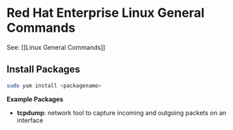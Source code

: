# Red Hat Enterprise Linux General Commands
See: [[Linux General Commands]]

## Install Packages
```bash
sudo yum install <packagename>
```

**Example Packages**
- **tcpdump**: network tool to capture incoming and outgoing packets on an interface